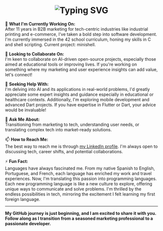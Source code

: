 <h1 align="center">
    <img src="https://readme-typing-svg.herokuapp.com?font=Press+Start+2P&duration=2500&pause=350&color=27C322&random=false&width=435&lines=Hi%2C+there!;I'm+Sandra+Kanna;student+at+42+School" alt="Typing SVG" />
</h1>

🔭 **What I'm Currently Working On:**  
After 11 years in B2B marketing for tech-centric industries like industrial printing and e-commerce, I've taken a bold step into software development. I'm currently immersed in the 42 school curriculum, honing my skills in C and shell scripting. Current project: minishell.

👯 **Looking to Collaborate On:**  
I'm keen to collaborate on AI-driven open-source projects, especially those aimed at educational tools or improving lives. If you're working on something where my marketing and user experience insights can add value, let's connect!

🤔 **Seeking Help With:**  
I'm delving into AI and its applications in real-world problems, I'd greatly appreciate some expert insights and guidance especially in educational or healthcare contexts. Additionally, I'm exploring mobile development and advanced Dart projects. If you have expertise in Flutter or Dart, your advice would be invaluable!

💬 **Ask Me About:**  
Transitioning from marketing to tech, understanding user needs, or translating complex tech into market-ready solutions.

📫 **How to Reach Me:**  
The best way to reach me is through [my LinkedIn profile](https://www.linkedin.com/in/sandrakanna). I'm always open to discussing tech, career shifts, and potential collaborations.

⚡ **Fun Fact:**  
Languages have always fascinated me. From my native Spanish to English, Portuguese, and French, each language has enriched my work and travel experiences. Now, I'm translating this passion into programming languages. Each new programming language is like a new culture to explore, offering unique ways to communicate and solve problems. I'm thrilled by the endless possibilities in tech, mirroring the excitement I felt learning my first foreign language.

---

**My GitHub journey is just beginning, and I am excited to share it with you. Follow along as I transition from a seasoned marketing professional to a passionate developer.**
<!-- 
<div align="center">
  <h2>🐍 My Contributions 🐍</h2>
  <br>
  <img alt="snake eating my contributions" src="https://raw.githubusercontent.com/SandraKanna/SandraKanna/output/github-contribution-grid-snake.svg" />
  
  <br/><br/><br/>
</div>


<img
  align="center"
  src="https://github-readme-stats.vercel.app/api/?username=SandraKanna&theme=dark"
>/
-->
